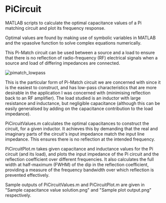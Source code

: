 # PiCircuit
MATLAB scripts to calculate the optimal capacitance values of a Pi matching circuit and plot its frequency response.

Optimal values are found by making use of symbolic variables in MATLAB and the vpasolve function to solve complex equations numerically.

This Pi-Match circuit can be used between a source and a load to ensure that there is no reflection of radio-frequency (RF) electrical signals when a source and load of differing impedances are connected.

![pimatch_lowpass](https://user-images.githubusercontent.com/18512577/154815869-31815f5b-520d-4cdb-b083-b40d3bdb13ca.png)

This is the particular form of Pi-Match circuit we are concerned with since it is the easiest to construct, and has low-pass characteristics that are more desirable in the application I was concerned with (minimising reflection back to an RF amplifier). The load studied is an inductor with large resistance and inductance, but negligible capacitance (although this can be easily generalised by adding on the capacitance contribution to the load impedance).

PiCircuitValues.m calculates the optimal capacitances to construct the circuit, for a given inductor. It achieves this by demanding that the real and imaginary parts of the circuit's input impedance match the input line impedance. This ensures there is no reflection at the intended frequency.

PiCircuitPlot.m takes given capacitance and inductance values for the Pi circuit (and its load), and plots the input impedance of the Pi circuit and the reflection coefficient over different frequencies. It also calculates the full width at half-maximum (FWHM) of the dip in the reflection coefficient, providing a measure of the frequency bandwidth over which reflection is prevented effectively.

Sample outputs of PiCircuitValues.m and PiCircuitPlot.m are given in "Sample capacitance value solution.png" and "Sample plot output.png" respectively.
